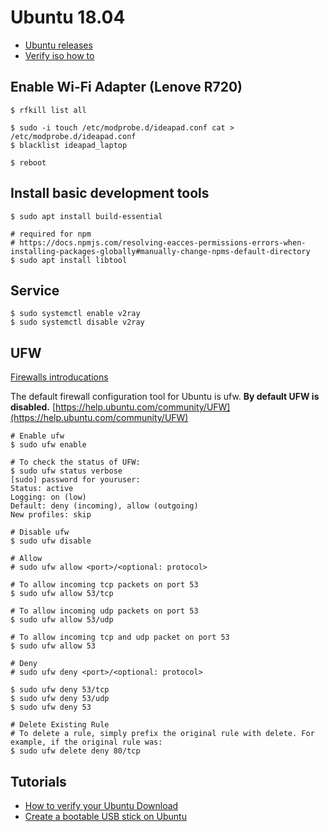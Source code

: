 # Ubuntu 18.04

- [Ubuntu releases](http://releases.ubuntu.com/)
- [Verify iso how to](https://help.ubuntu.com/community/VerifyIsoHowto)

## Enable Wi-Fi Adapter (Lenove R720)

```console
$ rfkill list all

$ sudo -i touch /etc/modprobe.d/ideapad.conf cat > /etc/modprobe.d/ideapad.conf
$ blacklist ideapad_laptop

$ reboot
```

## Install basic development tools

```console
$ sudo apt install build-essential

# required for npm
# https://docs.npmjs.com/resolving-eacces-permissions-errors-when-installing-packages-globally#manually-change-npms-default-directory
$ sudo apt install libtool
```

## Service

```
$ sudo systemctl enable v2ray
$ sudo systemctl disable v2ray
```

## UFW

[Firewalls introducations](https://help.ubuntu.com/community/Firewall)

The default firewall configuration tool for Ubuntu is ufw. **By default UFW is
disabled.**
[https://help.ubuntu.com/community/UFW](https://help.ubuntu.com/community/UFW)

```console
# Enable ufw
$ sudo ufw enable

# To check the status of UFW:
$ sudo ufw status verbose
[sudo] password for youruser:
Status: active
Logging: on (low)
Default: deny (incoming), allow (outgoing)
New profiles: skip

# Disable ufw
$ sudo ufw disable

# Allow
# sudo ufw allow <port>/<optional: protocol>

# To allow incoming tcp packets on port 53
$ sudo ufw allow 53/tcp

# To allow incoming udp packets on port 53
$ sudo ufw allow 53/udp

# To allow incoming tcp and udp packet on port 53
$ sudo ufw allow 53

# Deny
# sudo ufw deny <port>/<optional: protocol>

$ sudo ufw deny 53/tcp
$ sudo ufw deny 53/udp
$ sudo ufw deny 53

# Delete Existing Rule
# To delete a rule, simply prefix the original rule with delete. For example, if the original rule was:
$ sudo ufw delete deny 80/tcp
```

## Tutorials

- [How to verify your Ubuntu
  Download](https://tutorials.ubuntu.com/tutorial/tutorial-how-to-verify-ubuntu#0)
- [Create a bootable USB stick on
  Ubuntu](https://tutorials.ubuntu.com/tutorial/tutorial-create-a-usb-stick-on-ubuntu#0)

